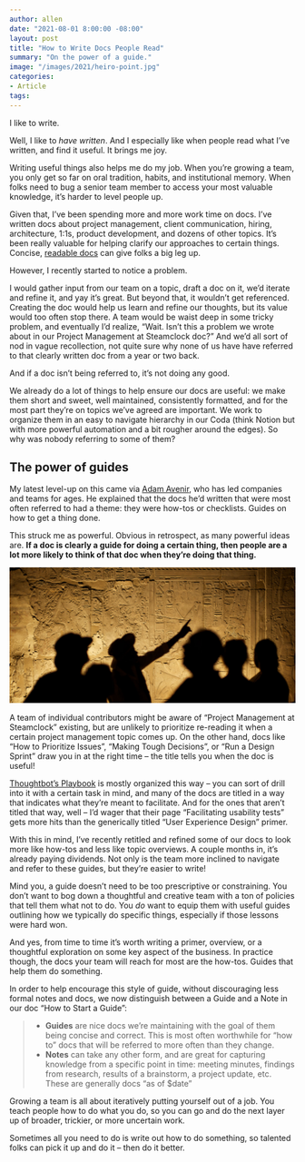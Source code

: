 ```yaml
---
author: allen
date: "2021-08-01 8:00:00 -08:00"
layout: post
title: "How to Write Docs People Read"
summary: "On the power of a guide."
image: "/images/2021/heiro-point.jpg"
categories:
- Article
tags:
---
```


I like to write.

Well, I like to *have written*. And I especially like when people read what I’ve written, and find it useful. It brings me joy.

Writing useful things also helps me do my job. When you’re growing a team, you only get so far on oral tradition, habits, and institutional memory. When folks need to bug a senior team member to access your most valuable knowledge, it’s harder to level people up.

Given that, I’ve been spending more and more work time on docs. I’ve written docs about project management, client communication, hiring, architecture, 1:1s, product development, and dozens of other topics. It’s been really valuable for helping clarify our approaches to certain things. Concise, [readable docs](https://allenpike.com/2019/making-a-list-bold) can give folks a big leg up.

However, I recently started to notice a problem.

I would gather input from our team on a topic, draft a doc on it, we’d iterate and refine it, and yay it’s great. But beyond that, it wouldn’t get referenced. Creating the doc would help us learn and refine our thoughts, but its value would too often stop there. A team would be waist deep in some tricky problem, and eventually I’d realize, “Wait. Isn’t this a problem we wrote about in our Project Management at Steamclock doc?” And we’d all sort of nod in vague recollection, not quite sure why none of us have have referred to that clearly written doc from a year or two back.

And if a doc isn’t being referred to, it’s not doing any good.

We already do a lot of things to help ensure our docs are useful: we make them short and sweet, well maintained, consistently formatted, and for the most part they’re on topics we’ve agreed are important. We work to organize them in an easy to navigate hierarchy in our Coda (think Notion but with more powerful automation and a bit rougher around the edges). So why was nobody referring to some of them?

## The power of guides

My latest level-up on this came via [Adam Avenir](https://twitter.com/adamavenir), who has led companies and teams for ages. He explained that the docs he’d written that were most often referred to had a theme: they were how-tos or checklists. Guides on how to get a thing done.

This struck me as powerful. Obvious in retrospect, as many powerful ideas are. **If a doc is clearly a guide for doing a certain thing, then people are a lot more likely to think of that doc when they’re doing that thing.**

<img src="/images/2021/heiro-point.jpg" />

A team of individual contributors might be aware of “Project Management at Steamclock” existing, but are unlikely to prioritize re-reading it when a certain project management topic comes up. On the other hand, docs like “How to Prioritize Issues”, “Making Tough Decisions”, or “Run a Design Sprint” draw you in at the right time – the title tells you when the doc is useful!

[Thoughtbot’s Playbook](https://thoughtbot.com/playbook) is mostly organized this way – you can sort of drill into it with a certain task in mind, and many of the docs are titled in a way that indicates what they’re meant to facilitate. And for the ones that aren’t titled that way, well – I’d wager that their page “Facilitating usability tests” gets more hits than the generically titled “User Experience Design” primer.

With this in mind, I’ve recently retitled and refined some of our docs to look more like how-tos and less like topic overviews. A couple months in, it’s already paying dividends. Not only is the team more inclined to navigate and refer to these guides, but they’re easier to write!

Mind you, a guide doesn’t need to be too prescriptive or constraining. You don’t want to bog down a thoughtful and creative team with a ton of policies that tell them what not to do. You *do* want to equip them with useful guides outlining how we typically do specific things, especially if those lessons were hard won.

And yes, from time to time it’s worth writing a primer, overview, or a thoughtful exploration on some key aspect of the business. In practice though, the docs your team will reach for most are the how-tos. Guides that help them do something.

In order to help encourage this style of guide, without discouraging less formal notes and docs, we now distinguish between a Guide and a Note in our doc “How to Start a Guide”:

> * **Guides** are nice docs we’re maintaining with the goal of them being concise and correct. This is most often worthwhile for “how to” docs that will be referred to more often than they change.
> * **Notes** can take any other form, and are great for capturing knowledge from a specific point in time: meeting minutes, findings from research, results of a brainstorm, a project update, etc. These are generally docs “as of $date”

Growing a team is all about iteratively putting yourself out of a job. You teach people how to do what you do, so you can go and do the next layer up of broader, trickier, or more uncertain work.

Sometimes all you need to do is write out how to do something, so talented folks can pick it up and do it – then do it better.
